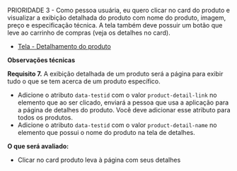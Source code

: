 PRIORIDADE 3 - Como pessoa usuária, eu quero clicar no card do produto e visualizar a exibição detalhada do produto com nome do produto, imagem, preço e especificação técnica. A tela também deve possuir um botão que leve ao carrinho de compras (veja os detalhes no card).

- [Tela - Detalhamento do produto](https://github.com/my-org/my-repo/tree/master/wireframes/card_07.png)

**Observações técnicas**

**Requisito 7.** A exibição detalhada de um produto será a página para exibir tudo o que se tem acerca de um produto específico.

- Adicione o atributo `data-testid` com o valor `product-detail-link` no elemento que ao ser clicado, enviará a pessoa que usa a aplicação para a página de detalhes do produto. Você deve adicionar esse atributo para todos os produtos.
- Adicione o atributo `data-testid` com o valor `product-detail-name` no elemento que possui o nome do produto na tela de detalhes.

**O que será avaliado:**

- Clicar no card produto leva à página com seus detalhes
